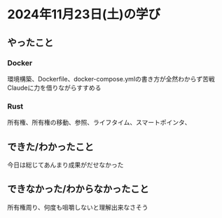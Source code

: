 # 2024年11月23日(土)の学び
## やったこと
### Docker
環境構築、Dockerfile、docker-compose.ymlの書き方が全然わからず苦戦
Claudeに力を借りながらすすめる

### Rust
所有権、所有権の移動、参照、ライフタイム、スマートポインタ、

## できた/わかったこと
今日は総じてあんまり成果がだせなかった

## できなかった/わからなかったこと
所有権周り、何度も咀嚼しないと理解出来なさそう
